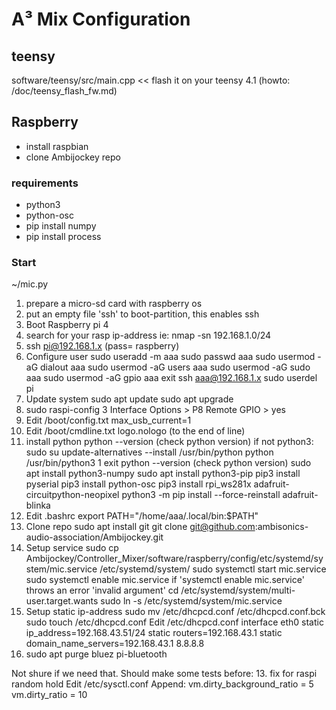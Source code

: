 # A³ Mix Configuration
## teensy
software/teensy/src/main.cpp << flash it on your teensy 4.1 (howto: /doc/teensy_flash_fw.md)

## Raspberry
- install raspbian
- clone Ambijockey repo

### requirements
- python3
- python-osc
- pip install numpy
- pip install process

### Start
~/mic.py

1. prepare a micro-sd card with raspberry os
2. put an empty file 'ssh' to boot-partition, this enables ssh
3. Boot Raspberry pi 4
4. search for your rasp ip-address ie: nmap -sn 192.168.1.0/24
5. ssh pi@192.168.1.x (pass= raspberry) 
6. Configure user
	sudo useradd -m aaa
	sudo passwd aaa
	sudo usermod -aG dialout aaa
	sudo usermod -aG users aaa
	sudo usermod -aG sudo aaa
	sudo usermod -aG gpio aaa
	exit
	ssh aaa@192.168.1.x
	sudo userdel pi
7. Update system
	sudo apt update
	sudo apt upgrade
8. sudo raspi-config
	3 Interface Options > P8 Remote GPIO > yes
9. Edit /boot/config.txt
	max_usb_current=1
10. Edit /boot/cmdline.txt
	logo.nologo (to the end of line)
11. install python
	python --version (check python version)
	  if not python3:
	    sudo su
	    update-alternatives --install /usr/bin/python python /usr/bin/python3 1
	    exit
  	    python --version (check python version)
	sudo apt install python3-numpy
	sudo apt install python3-pip
	pip3 install pyserial
	pip3 install python-osc
	pip3 install rpi_ws281x adafruit-circuitpython-neopixel
	python3 -m pip install --force-reinstall adafruit-blinka
12. Edit .bashrc
	export PATH="/home/aaa/.local/bin:$PATH"
13. Clone repo
	sudo apt install git
	git clone git@github.com:ambisonics-audio-association/Ambijockey.git
14. Setup service
	sudo cp Ambijockey/Controller_Mixer/software/raspberry/config/etc/systemd/system/mic.service /etc/systemd/system/
	sudo systemctl start mic.service
	sudo systemctl enable mic.service
	  if 'systemctl enable mic.service' throws an error 'invalid argument'
	    cd /etc/systemd/system/multi-user.target.wants
	    sudo ln -s /etc/systemd/system/mic.service
15. Setup static ip-address
	sudo mv /etc/dhcpcd.conf /etc/dhcpcd.conf.bck
	sudo touch /etc/dhcpcd.conf
	Edit /etc/dhcpcd.conf
	  interface eth0
	  static ip_address=192.168.43.51/24
	  static routers=192.168.43.1
	  static domain_name_servers=192.168.43.1 8.8.8.8
16. sudo apt purge bluez pi-bluetooth

Not shure if we need that. Should make some tests before:
13. fix for raspi random hold
	Edit /etc/sysctl.conf
	  Append:
	    vm.dirty_background_ratio = 5
	    vm.dirty_ratio = 10
